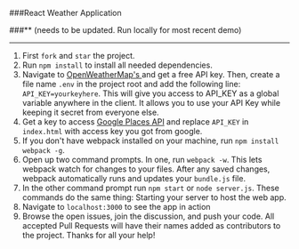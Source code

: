 ###React Weather Application

###** (needs to be updated. Run locally for most recent demo)

--------------------------

1. First ```fork``` and ```star``` the project.
2. Run ```npm install``` to install all needed dependencies.
3. Navigate to [OpenWeatherMap's ](http://openweathermap.org/) and get a free API key. Then, create a file name ```.env``` in the project root and add the following line: ```API_KEY=yourkeyhere```. This will give you access to API_KEY as a global variable anywhere in the client. It allows you to use your API Key while keeping it secret from everyone else.
4. Get a key to access [Google Places API](https://developers.google.com/places/web-service/get-api-key) and replace `API_KEY` in `index.html` with access key you got from google.
5. If you don't have webpack installed on your machine, run ```npm install webpack -g```.
6. Open up two command prompts. In one, run ```webpack -w```. This lets webpack watch for changes to your files. After any saved changes, webpack automatically runs and updates your ```bundle.js``` file.
7. In the other command prompt run ```npm start``` or ```node server.js```. These commands do the same thing: Starting your server to host the web app.
8. Navigate to ```localhost:3000``` to see the app in action
9. Browse the open issues, join the discussion, and push your code. All accepted Pull Requests will have their names added as contributors to the project. Thanks for all your help!
